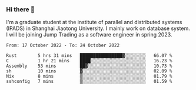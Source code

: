 ### Hi there 👋

I'm a graduate student at the institute of parallel and distributed systems (IPADS) in Shanghai Jiaotong University. I mainly work on database system. I will be joining Jump Trading as a software engineer in spring 2023.

<!--START_SECTION:waka-->

```text
From: 17 October 2022 - To: 24 October 2022

Rust        5 hrs 31 mins   ████████████████▓░░░░░░░░   66.07 %
C           1 hr 21 mins    ████░░░░░░░░░░░░░░░░░░░░░   16.23 %
Assembly    53 mins         ██▓░░░░░░░░░░░░░░░░░░░░░░   10.73 %
sh          10 mins         ▓░░░░░░░░░░░░░░░░░░░░░░░░   02.09 %
Nix         8 mins          ▒░░░░░░░░░░░░░░░░░░░░░░░░   01.79 %
sshconfig   7 mins          ▒░░░░░░░░░░░░░░░░░░░░░░░░   01.59 %
```

<!--END_SECTION:waka-->

<!--
**yqmmm/yqmmm** is a ✨ _special_ ✨ repository because its `README.md` (this file) appears on your GitHub profile.

Here are some ideas to get you started:

- 🔭 I’m currently working on ...
- 🌱 I’m currently learning ...
- 👯 I’m looking to collaborate on ...
- 🤔 I’m looking for help with ...
- 💬 Ask me about ...
- 📫 How to reach me: ...
- 😄 Pronouns: ...
- ⚡ Fun fact: ...
-->
